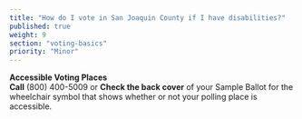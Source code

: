 ```yaml
---
title: "How do I vote in San Joaquin County if I have disabilities?"
published: true
weight: 9
section: "voting-basics"
priority: "Minor"
---
```


**Accessible Voting Places**  
**Call** (800) 400-5009 or **Check the back cover** of your Sample Ballot for the wheelchair symbol that shows whether or not your polling place is accessible.  
